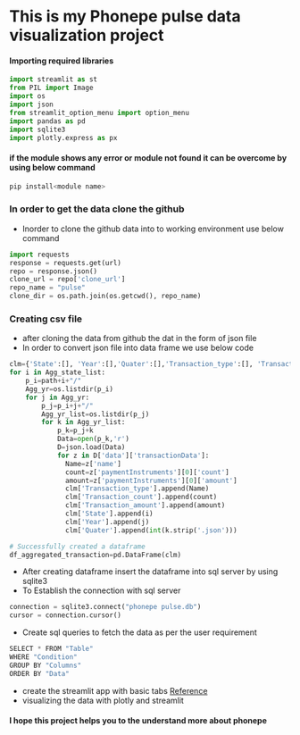 
# This is my Phonepe pulse data  visualization  project

#### Importing required libraries
```python
import streamlit as st
from PIL import Image
import os
import json
from streamlit_option_menu import option_menu
import pandas as pd
import sqlite3
import plotly.express as px
```
#### if the module shows any error or module not found it can be overcome by using below command

```python
pip install<module name>
```
### In order to get the data clone the github 
- Inorder to clone the github data into to working environment use below command
```python
import requests
response = requests.get(url)
repo = response.json()
clone_url = repo['clone_url']
repo_name = "pulse"
clone_dir = os.path.join(os.getcwd(), repo_name)
```
### Creating csv file 
- after cloning the data from github the dat in the form of json file
- In order to convert json file into data frame we use below code
```python
clm={'State':[], 'Year':[],'Quater':[],'Transaction_type':[], 'Transaction_count':[], 'Transaction_amount':[]}
for i in Agg_state_list:
    p_i=path+i+"/"
    Agg_yr=os.listdir(p_i)
    for j in Agg_yr:
        p_j=p_i+j+"/"
        Agg_yr_list=os.listdir(p_j)
        for k in Agg_yr_list:
            p_k=p_j+k
            Data=open(p_k,'r')
            D=json.load(Data)
            for z in D['data']['transactionData']:
              Name=z['name']
              count=z['paymentInstruments'][0]['count']
              amount=z['paymentInstruments'][0]['amount']
              clm['Transaction_type'].append(Name)
              clm['Transaction_count'].append(count)
              clm['Transaction_amount'].append(amount)
              clm['State'].append(i)
              clm['Year'].append(j)
              clm['Quater'].append(int(k.strip('.json')))

# Successfully created a dataframe
df_aggregated_transaction=pd.DataFrame(clm)
```
- After creating dataframe insert the dataframe into sql  server by using sqlite3
- To Establish the connection with sql server
```python
connection = sqlite3.connect("phonepe pulse.db")
cursor = connection.cursor()
```
- Create sql queries to fetch the data as per the user requirement
```python
SELECT * FROM "Table"
WHERE "Condition"
GROUP BY "Columns"
ORDER BY "Data"
```
- create the streamlit app with basic tabs [Reference](https://docs.streamlit.io/library/api-reference)
- visualizing the data with plotly and streamlit
#### I hope this project helps you to the understand more about phonepe
